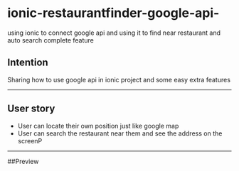 # ionic-restaurantfinder-google-api-
using ionic to connect google api and using it to find near restaurant and auto search complete feature
## Intention 


Sharing how to use google api in ionic project and some easy extra features

--------------------------------------
## User story

- User can locate their own position just like google map
- User can search the restaurant near them and see the address on the screenP

--------------------------------------

##Preview
